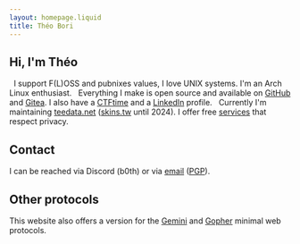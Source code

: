 ```yaml
---
layout: homepage.liquid
title: Théo Bori
---
```


<h2 class="category category-home ">Hi, I'm Théo</h2>

&nbsp;
I support F(L)OSS and pubnixes values, I love UNIX systems.
I'm an Arch Linux enthusiast.
&nbsp;
Everything I make is open source and available on [GitHub](https://github.com/theobori) and [Gitea](https://git.theobori.cafe/nagi).
I also have a [CTFtime](https://ctftime.org/user/67138) and a [LinkedIn](https://www.linkedin.com/in/theo-bori) profile.
&nbsp;
Currently I'm maintaining [teedata.net](https://teedata.net) ([skins.tw](https://skins.tw) until 2024).
I offer free [services](https://services.theobori.cafe) that respect privacy.

<h2 class="category category-home ">Contact</h2>

I can be reached via Discord (b0th) or via <a href="mailto:nagi@tilde.team">email</a> ([PGP](/pgp.asc)).

<h2 class="category category-home ">Other protocols</h2>

This website also offers a version for the [Gemini](gemini://tilde.pink/~nagi) and [Gopher](gopher://tilde.pink:70/1/~nagi) minimal web protocols.
